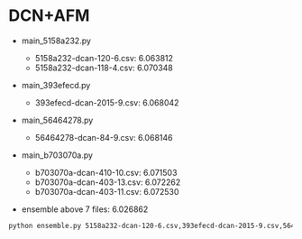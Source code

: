 # DCN+AFM

- main_5158a232.py
    - 5158a232-dcan-120-6.csv: 6.063812
    - 5158a232-dcan-118-4.csv: 6.070348
- main_393efecd.py
    - 393efecd-dcan-2015-9.csv: 6.068042
- main_56464278.py
    - 56464278-dcan-84-9.csv: 6.068146
- main_b703070a.py
    - b703070a-dcan-410-10.csv: 6.071503
    - b703070a-dcan-403-13.csv: 6.072262
    - b703070a-dcan-403-11.csv: 6.072530

- ensemble above 7 files: 6.026862

```bash
python ensemble.py 5158a232-dcan-120-6.csv,393efecd-dcan-2015-9.csv,56464278-dcan-84-9.csv,5158a232-dcan-118-4.csv,b703070a-dcan-410-10.csv,b703070a-dcan-403-13.csv,b703070a-dcan-403-11.csv -m linear -o dcan.csv --id_name row_id --target_name is_installed
```